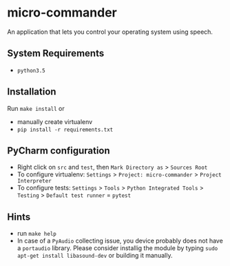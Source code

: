 # micro-commander
An application that lets you control your operating system using speech.

## System Requirements
- `python3.5`

## Installation
Run `make install` or
- manually create virtualenv
- `pip install -r requirements.txt` 

## PyCharm configuration
 - Right click on `src` and `test`, then `Mark Directory as` > `Sources Root`
 - To configure virtualenv: `Settings` > `Project: micro-commander` > `Project Interpreter`
 - To configure tests: `Settings` > `Tools` > `Python Integrated Tools` > `Testing` > `Default test runner` = `pytest`

## Hints
- run `make help`
- In case of a `PyAudio` collecting issue, you device probably does not have a `portaudio` library. Please consider installig the module by typing `sudo apt-get install libasound-dev` or building it manually.
